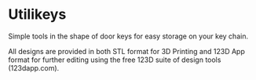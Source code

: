 Utilikeys
=========

Simple tools in the shape of door keys for easy storage on your key chain.

All designs are provided in both STL format for 3D Printing and 123D App format for further editing using the free 123D suite of design tools (123dapp.com).
